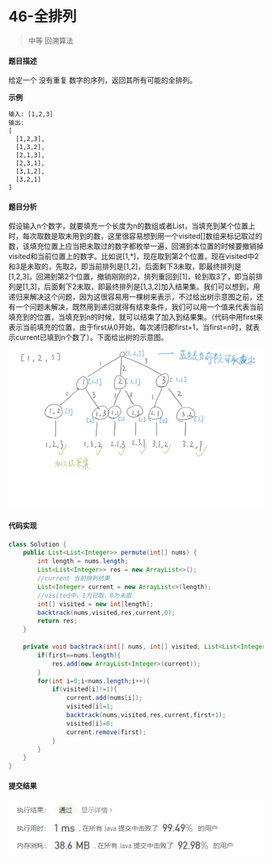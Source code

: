 # 46-全排列
>中等
>回溯算法

#### 题目描述

给定一个 没有重复 数字的序列，返回其所有可能的全排列。

**示例**

```
输入: [1,2,3]
输出:
[
  [1,2,3],
  [1,3,2],
  [2,1,3],
  [2,3,1],
  [3,1,2],
  [3,2,1]
]
```

#### 题目分析

假设输入n个数字，就要填充一个长度为n的数组或者List，当填充到某个位置上时，每次取数是取未用到的数，这里很容易想到用一个visited[]数组来标记取过的数，该填充位置上应当把未取过的数字都枚举一遍，回溯到本位置的时候要撤销掉visited和当前位置上的数字。比如说[1,*]，现在取到第2个位置，现在visited中2和3是未取的，先取2，即当前排列是[1,2]，后面剩下3未取，即最终排列是[1,2,3]。回溯到第2个位置，撤销刚刚的2，排列重回到[1]，轮到取3了，即当前排列是[1,3]，后面剩下2未取，即最终排列是[1,3,2]加入结果集。我们可以想到，用递归来解决这个问题，因为这很容易用一棵树来表示，不过给出树示意图之前，还有一个问题未解决，既然用到递归就得有结束条件，我们可以用一个值来代表当前填充到的位置，当填充到n的时候，就可以结束了加入到结果集。（代码中用first来表示当前填充的位置，由于first从0开始，每次递归都first+1，当first=n时，就表示current已填到n个数了）。下面给出树的示意图。

![42-树示意图](https://github.com/hinkleung/leetcode/blob/main/solution/46-全排列/42-analysis.jpg)



#### 代码实现

```java
class Solution {
    public List<List<Integer>> permute(int[] nums) {
        int length = nums.length;
        List<List<Integer>> res = new ArrayList<>();
        //current 当前排列结果
        List<Integer> current = new ArrayList<>(length);
        //visited中，1为已取，0为未取
        int[] visited = new int[length];
        backtrack(nums,visited,res,current,0);
        return res;
    }

    private void backtrack(int[] nums, int[] visited, List<List<Integer>> res,List<Integer> current, int first){
        if(first==nums.length){
            res.add(new ArrayList<Integer>(current));
        }
        for(int i=0;i<nums.length;i++){
            if(visited[i]!=1){
                current.add(nums[i]);
                visited[i]=1;
                backtrack(nums,visited,res,current,first+1);
                visited[i]=0;
                current.remove(first);
            }
        }
    }
}
```

#### 提交结果

![42提交结果图](https://github.com/hinkleung/leetcode/blob/main/solution/46-全排列/46-result.png)
